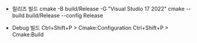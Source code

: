 * 릴리즈 빌드
cmake -B build/Release -G "Visual Studio 17 2022"
cmake --build build/Release --config Release

<!-- cmake -DCMAKE_BUILD_TYPE=Release -B build/release
cmake --build build/release -->

* Debug 빌드
Ctrl+Shift+P > Cmake:Configuration
Ctrl+Shift+P > Cmake:Build